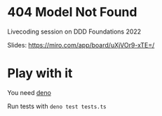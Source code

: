 # 404 Model Not Found

Livecoding session on DDD Foundations 2022

Slides: https://miro.com/app/board/uXjVOr9-xTE=/

# Play with it

You need [deno](https://deno.land/)

Run tests with `deno test tests.ts`